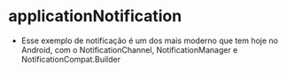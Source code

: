 # applicationNotification
* Esse exemplo de notificação é um dos mais moderno que tem hoje no Android, com o NotificationChannel, NotificationManager e NotificationCompat.Builder
